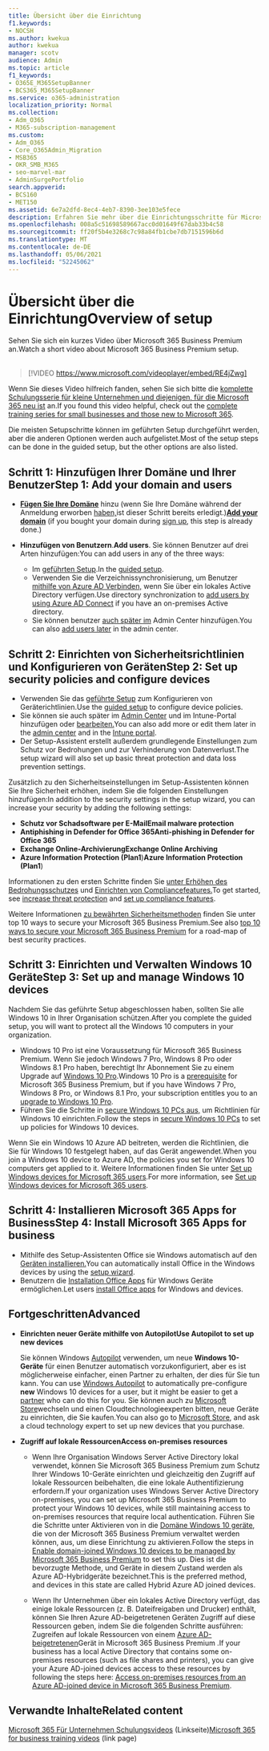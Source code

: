 ```yaml
---
title: Übersicht über die Einrichtung
f1.keywords:
- NOCSH
ms.author: kwekua
author: kwekua
manager: scotv
audience: Admin
ms.topic: article
f1_keywords:
- O365E_M365SetupBanner
- BCS365_M365SetupBanner
ms.service: o365-administration
localization_priority: Normal
ms.collection:
- Adm_O365
- M365-subscription-management
ms.custom:
- Adm_O365
- Core_O365Admin_Migration
- MSB365
- OKR_SMB_M365
- seo-marvel-mar
- AdminSurgePortfolio
search.appverid:
- BCS160
- MET150
ms.assetid: 6e7a2dfd-8ec4-4eb7-8390-3ee103e5fece
description: Erfahren Sie mehr über die Einrichtungsschritte für Microsoft 365 Business Premium, vom Abonnieren über das Hinzufügen einer Domäne und Benutzer bis zum Einrichten von Sicherheitsrichtlinien und vielem mehr.
ms.openlocfilehash: 008a5c51698589667acc0d01649f67dab33b4c58
ms.sourcegitcommit: ff20f5b4e3268c7c98a84fb1cbe7db7151596b6d
ms.translationtype: MT
ms.contentlocale: de-DE
ms.lasthandoff: 05/06/2021
ms.locfileid: "52245062"
---
```

# <a name="overview-of-setup"></a><span data-ttu-id="d35a8-103">Übersicht über die Einrichtung</span><span class="sxs-lookup"><span data-stu-id="d35a8-103">Overview of setup</span></span>

<span data-ttu-id="d35a8-104">Sehen Sie sich ein kurzes Video über Microsoft 365 Business Premium an.</span><span class="sxs-lookup"><span data-stu-id="d35a8-104">Watch a short video about Microsoft 365 Business Premium setup.</span></span><br><br>

> [!VIDEO https://www.microsoft.com/videoplayer/embed/RE4jZwg] 

<span data-ttu-id="d35a8-105">Wenn Sie dieses Video hilfreich fanden, sehen Sie sich bitte die [komplette Schulungsserie für kleine Unternehmen und diejenigen, für die Microsoft 365 neu ist](../business-video/index.yml) an.</span><span class="sxs-lookup"><span data-stu-id="d35a8-105">If you found this video helpful, check out the [complete training series for small businesses and those new to Microsoft 365](../business-video/index.yml).</span></span>

<span data-ttu-id="d35a8-106">Die meisten Setupschritte können im geführten Setup durchgeführt werden, aber die anderen Optionen werden auch aufgelistet.</span><span class="sxs-lookup"><span data-stu-id="d35a8-106">Most of the setup steps can be done in the guided setup, but the other options are also listed.</span></span>

## <a name="step-1-add-your-domain-and-users"></a><span data-ttu-id="d35a8-107">Schritt 1: Hinzufügen Ihrer Domäne und Ihrer Benutzer</span><span class="sxs-lookup"><span data-stu-id="d35a8-107">Step 1: Add your domain and users</span></span>

   - <span data-ttu-id="d35a8-108">**[Fügen Sie Ihre Domäne](set-up.md#add-your-domain-to-personalize-sign-in)** hinzu (wenn Sie Ihre Domäne während der Anmeldung erworben [haben,](sign-up.md)ist dieser Schritt bereits erledigt.)</span><span class="sxs-lookup"><span data-stu-id="d35a8-108">**[Add your domain](set-up.md#add-your-domain-to-personalize-sign-in)** (if you bought your domain during [sign up](sign-up.md), this step is already done.)</span></span>

   - <span data-ttu-id="d35a8-109">**Hinzufügen von Benutzern**.</span><span class="sxs-lookup"><span data-stu-id="d35a8-109">**Add users**.</span></span> <span data-ttu-id="d35a8-110">Sie können Benutzer auf drei Arten hinzufügen:</span><span class="sxs-lookup"><span data-stu-id="d35a8-110">You can add users in any of the three ways:</span></span>
        - <span data-ttu-id="d35a8-111">Im [geführten Setup](set-up.md#add-users-in-the-wizard).</span><span class="sxs-lookup"><span data-stu-id="d35a8-111">In the [guided setup](set-up.md#add-users-in-the-wizard).</span></span>
        - <span data-ttu-id="d35a8-112">Verwenden Sie die Verzeichnissynchronisierung, um Benutzer [mithilfe von Azure AD Verbinden,](../enterprise/set-up-directory-synchronization.md) wenn Sie über ein lokales Active Directory verfügen.</span><span class="sxs-lookup"><span data-stu-id="d35a8-112">Use directory synchronization to [add users by using Azure AD Connect](../enterprise/set-up-directory-synchronization.md) if you have an on-premises Active directory.</span></span>
        - <span data-ttu-id="d35a8-113">Sie können benutzer [auch später im](../admin/add-users/add-users.md) Admin Center hinzufügen.</span><span class="sxs-lookup"><span data-stu-id="d35a8-113">You can also [add users later](../admin/add-users/add-users.md) in the admin center.</span></span>
## <a name="step-2-set-up-security-policies-and-configure-devices"></a><span data-ttu-id="d35a8-114">Schritt 2: Einrichten von Sicherheitsrichtlinien und Konfigurieren von Geräten</span><span class="sxs-lookup"><span data-stu-id="d35a8-114">Step 2: Set up security policies and configure devices</span></span> 

  - <span data-ttu-id="d35a8-115">Verwenden Sie das [geführte Setup](set-up.md#protect-your-organization) zum Konfigurieren von Geräterichtlinien.</span><span class="sxs-lookup"><span data-stu-id="d35a8-115">Use the [guided setup](set-up.md#protect-your-organization) to configure device policies.</span></span> 
  - <span data-ttu-id="d35a8-116">Sie können sie auch später im [Admin Center](view-policies-and-devices.md) und im Intune-Portal hinzufügen oder [bearbeiten.](/intune/tutorial-walkthrough-intune-portal)</span><span class="sxs-lookup"><span data-stu-id="d35a8-116">You can also add more or edit them later in the [admin center](view-policies-and-devices.md) and in the [Intune portal](/intune/tutorial-walkthrough-intune-portal).</span></span>
  - <span data-ttu-id="d35a8-117">Der Setup-Assistent erstellt außerdem grundlegende Einstellungen zum Schutz vor Bedrohungen und zur Verhinderung von Datenverlust.</span><span class="sxs-lookup"><span data-stu-id="d35a8-117">The setup wizard will also set up basic threat protection and data loss prevention settings.</span></span>
  
  <span data-ttu-id="d35a8-118">Zusätzlich zu den Sicherheitseinstellungen im Setup-Assistenten können Sie Ihre Sicherheit erhöhen, indem Sie die folgenden Einstellungen hinzufügen:</span><span class="sxs-lookup"><span data-stu-id="d35a8-118">In addition to the security settings in the setup wizard, you can increase your security by adding the following settings:</span></span>

- <span data-ttu-id="d35a8-119">**Schutz vor Schadsoftware per E-Mail**</span><span class="sxs-lookup"><span data-stu-id="d35a8-119">**Email malware protection**</span></span>
- <span data-ttu-id="d35a8-120">**Antiphishing in Defender for Office 365**</span><span class="sxs-lookup"><span data-stu-id="d35a8-120">**Anti-phishing in Defender for Office 365**</span></span>
- <span data-ttu-id="d35a8-121">**Exchange Online-Archivierung**</span><span class="sxs-lookup"><span data-stu-id="d35a8-121">**Exchange Online Archiving**</span></span>
- <span data-ttu-id="d35a8-122">**Azure Information Protection (Plan1**)</span><span class="sxs-lookup"><span data-stu-id="d35a8-122">**Azure Information Protection (Plan1**)</span></span>

<span data-ttu-id="d35a8-123">Informationen zu den ersten Schritte finden Sie [unter Erhöhen des Bedrohungsschutzes](increase-threat-protection.md) und [Einrichten von Compliancefeatures.](set-up-compliance.md)</span><span class="sxs-lookup"><span data-stu-id="d35a8-123">To get started, see [increase threat protection](increase-threat-protection.md) and [set up compliance features](set-up-compliance.md).</span></span>

<span data-ttu-id="d35a8-124">Weitere Informationen [zu bewährten Sicherheitsmethoden](/office365/admin/security-and-compliance/secure-your-business-data) finden Sie unter top 10 ways to secure your Microsoft 365 Business Premium.</span><span class="sxs-lookup"><span data-stu-id="d35a8-124">See also [top 10 ways to secure your Microsoft 365 Business Premium](/office365/admin/security-and-compliance/secure-your-business-data) for a road-map of best security practices.</span></span>

## <a name="step-3-set-up-and-manage-windows-10-devices"></a><span data-ttu-id="d35a8-125">Schritt 3: Einrichten und Verwalten Windows 10 Geräte</span><span class="sxs-lookup"><span data-stu-id="d35a8-125">Step 3: Set up and manage Windows 10 devices</span></span>

<span data-ttu-id="d35a8-126">Nachdem Sie das geführte Setup abgeschlossen haben, sollten Sie alle Windows 10 in Ihrer Organisation schützen.</span><span class="sxs-lookup"><span data-stu-id="d35a8-126">After you complete the guided setup, you will want to protect all the Windows 10 computers in your organization.</span></span>
  
- <span data-ttu-id="d35a8-127">Windows 10 Pro ist eine [](pre-requisites-for-data-protection.md) Voraussetzung für Microsoft 365 Business Premium. Wenn Sie jedoch Windows 7 Pro, Windows 8 Pro oder Windows 8.1 Pro haben, berechtigt Ihr Abonnement Sie zu einem Upgrade auf [Windows 10 Pro](./upgrade-to-windows-pro-creators-update.md).</span><span class="sxs-lookup"><span data-stu-id="d35a8-127">Windows 10 Pro is a [prerequisite](pre-requisites-for-data-protection.md) for Microsoft 365 Business Premium, but if you have Windows 7 Pro, Windows 8 Pro, or Windows 8.1 Pro, your subscription entitles you to an [upgrade to  Windows 10 Pro](./upgrade-to-windows-pro-creators-update.md).</span></span>
- <span data-ttu-id="d35a8-128">Führen Sie die Schritte in [secure Windows 10 PCs aus,](secure-win-10-pcs.md) um Richtlinien für Windows 10 einrichten.</span><span class="sxs-lookup"><span data-stu-id="d35a8-128">Follow the steps in [secure Windows 10 PCs](secure-win-10-pcs.md) to set up policies for Windows 10 devices.</span></span>

<span data-ttu-id="d35a8-129">Wenn Sie ein Windows 10 Azure AD beitreten, werden die Richtlinien, die Sie für Windows 10 festgelegt haben, auf das Gerät angewendet.</span><span class="sxs-lookup"><span data-stu-id="d35a8-129">When you join a Windows 10 device to Azure AD, the policies you set for Windows 10 computers get applied to it.</span></span> <span data-ttu-id="d35a8-130">Weitere Informationen finden Sie unter [Set up Windows devices for Microsoft 365 users](set-up-windows-devices.md).</span><span class="sxs-lookup"><span data-stu-id="d35a8-130">For more information, see [Set up Windows devices for Microsoft 365 users](set-up-windows-devices.md).</span></span>

## <a name="step-4-install-microsoft-365-apps-for-business"></a><span data-ttu-id="d35a8-131">Schritt 4: Installieren Microsoft 365 Apps for Business</span><span class="sxs-lookup"><span data-stu-id="d35a8-131">Step 4: Install Microsoft 365 Apps for business</span></span>
- <span data-ttu-id="d35a8-132">Mithilfe des Setup-Assistenten Office sie Windows automatisch auf den [Geräten installieren.](set-up.md#deploy-office-365-client-apps)</span><span class="sxs-lookup"><span data-stu-id="d35a8-132">You can automatically install Office in the Windows devices by using the [setup wizard](set-up.md#deploy-office-365-client-apps).</span></span>
- <span data-ttu-id="d35a8-133">Benutzern die [Installation Office Apps](/office365/admin/setup/install-applications) für Windows Geräte ermöglichen.</span><span class="sxs-lookup"><span data-stu-id="d35a8-133">Let users [install Office apps](/office365/admin/setup/install-applications) for Windows and devices.</span></span>
     
## <a name="advanced"></a><span data-ttu-id="d35a8-134">Fortgeschritten</span><span class="sxs-lookup"><span data-stu-id="d35a8-134">Advanced</span></span>
- <span data-ttu-id="d35a8-135">**Einrichten neuer Geräte mithilfe von Autopilot**</span><span class="sxs-lookup"><span data-stu-id="d35a8-135">**Use Autopilot to set up new devices**</span></span>
            
     <span data-ttu-id="d35a8-136">Sie können Windows [Autopilot](add-autopilot-devices-and-profile.md) verwenden, um neue **Windows 10-Geräte** für einen Benutzer automatisch vorzukonfiguriert, aber es ist möglicherweise einfacher, einen Partner zu erhalten, der dies für Sie tun kann. [](https://www.microsoft.com/solution-providers/search)</span><span class="sxs-lookup"><span data-stu-id="d35a8-136">You can use [Windows Autopilot](add-autopilot-devices-and-profile.md) to automatically pre-configure **new** Windows 10 devices for a user, but it might be easier to get a [partner](https://www.microsoft.com/solution-providers/search) who can do this for you.</span></span> <span data-ttu-id="d35a8-137">Sie können auch zu [Microsoft Store](https://go.microsoft.com/fwlink/?linkid=874598)wechseln und einen Cloudtechnologieexperten bitten, neue Geräte zu einrichten, die Sie kaufen.</span><span class="sxs-lookup"><span data-stu-id="d35a8-137">You can also go to [Microsoft Store](https://go.microsoft.com/fwlink/?linkid=874598), and ask a cloud technology expert to set up new devices that you purchase.</span></span>

- <span data-ttu-id="d35a8-138">**Zugriff auf lokale Ressourcen**</span><span class="sxs-lookup"><span data-stu-id="d35a8-138">**Access on-premises resources**</span></span>

     - <span data-ttu-id="d35a8-139">Wenn Ihre Organisation Windows Server Active Directory lokal verwendet, können Sie Microsoft 365 Business Premium zum Schutz Ihrer Windows 10-Geräte einrichten und gleichzeitig den Zugriff auf lokale Ressourcen beibehalten, die eine lokale Authentifizierung erfordern.</span><span class="sxs-lookup"><span data-stu-id="d35a8-139">If your organization uses Windows Server Active Directory on-premises, you can set up Microsoft 365 Business Premium to protect your Windows 10 devices, while still maintaining access to on-premises resources that require local authentication.</span></span> <span data-ttu-id="d35a8-140">Führen Sie die Schritte unter Aktivieren von in die [Domäne Windows 10 geräte,](manage-windows-devices.md) die von der Microsoft 365 Business Premium verwaltet werden können, aus, um diese Einrichtung zu aktivieren.</span><span class="sxs-lookup"><span data-stu-id="d35a8-140">Follow the steps in [Enable domain-joined Windows 10 devices to be managed by Microsoft 365 Business Premium](manage-windows-devices.md) to set this up.</span></span> <span data-ttu-id="d35a8-141">Dies ist die bevorzugte Methode, und Geräte in diesem Zustand werden als Azure AD-Hybridgeräte bezeichnet.</span><span class="sxs-lookup"><span data-stu-id="d35a8-141">This is the preferred method, and devices in this state are called Hybrid Azure AD joined devices.</span></span>

    - <span data-ttu-id="d35a8-142">Wenn Ihr Unternehmen über ein lokales Active Directory verfügt, das einige lokale Ressourcen (z. B. Dateifreigaben und Drucker) enthält, können Sie Ihren Azure AD-beigetretenen Geräten Zugriff auf diese Ressourcen geben, indem Sie die folgenden Schritte ausführen: Zugreifen auf lokale Ressourcen von einem [Azure AD-beigetretenen](access-resources.md)Gerät in Microsoft 365 Business Premium .</span><span class="sxs-lookup"><span data-stu-id="d35a8-142">If your business has a local Active Directory that contains some on-premises resources (such as file shares and printers), you can give your Azure AD-joined devices access to these resources by following the steps here: [Access on-premises resources from an Azure AD-joined device in Microsoft 365 Business Premium](access-resources.md).</span></span>

## <a name="related-content"></a><span data-ttu-id="d35a8-143">Verwandte Inhalte</span><span class="sxs-lookup"><span data-stu-id="d35a8-143">Related content</span></span>

<span data-ttu-id="d35a8-144">[Microsoft 365 Für Unternehmen Schulungsvideos](../business-video/index.yml) (Linkseite)</span><span class="sxs-lookup"><span data-stu-id="d35a8-144">[Microsoft 365 for business training videos](../business-video/index.yml) (link page)</span></span>
